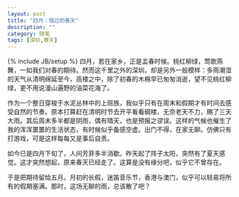 ```yaml
---
layout: post
title: "四月：错过的春天" 
description: ""
category: 随笔
tags: [深圳,春天]
---
```

{% include JB/setup %}
四月，若在家乡，正是孟春时候。桃红柳绿，莺歌燕舞，一如我们对春的期待。然而这千里之外的深圳，却是另外一般模样：多雨潮湿的天气从清明绵延至今，高楼之中，除了初春的木棉早已匆匆消逝，望不见桃红柳绿，更不用说漫山遍野的油菜花海了。

作为一个整日穿梭于水泥丛林中的上班族，我似乎只有在周末和假期才有时间去感受自然的节奏。原本打算赶在清明时节去开平看看碉楼，无奈老天不力，赐了三天大雨。其后周末多半都是阴雨，偶有晴天，也是预报之谬误。这样的气候也催生了我的浑浑噩噩的生活状态，有时候似乎备感空虚。出门不得，在家无聊。仿佛只有打游戏，可是这样每每又是事后自责。

如今已是四月下旬了，人间芳菲多半消歇。昨天起了阵子太阳，突然有了夏天感觉。这才突然想起，原来春天已经走了。这算是没有缘分吧，似乎它不曾存在。

于是把期待留给五月。月初的长假，迷笛音乐节，香港与澳门，似乎可以轻易将所有的假期塞满。那时，这场无聊的雨，总该散了吧？


